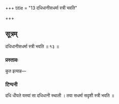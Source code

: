 +++
title = "13 दधिधानीसधर्मा स्त्री भवति"

+++
## सूत्रम्
दधिधानीसधर्मा स्त्री भवति ॥ १३ ॥  
### प्रस्तावः
कुत इत्याह—  
### टिप्पनी
दधि धीयते यस्यां सा दधिधानी स्थाली । तया सधर्मा सदृशी स्त्री भवति ॥  
